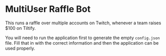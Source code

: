 # MultiUser Raffle Bot

This runs a raffle over multiple accounts on Twitch, whenever a team raises $100 on Tiltify.

You will need to run the application first to generate the empty `config.json` file. Fill that in with the correct information and then the application can be used properly.